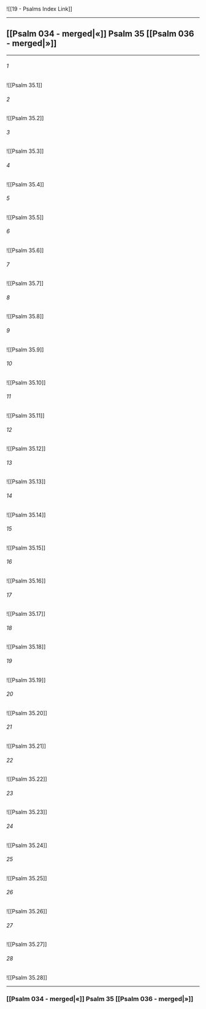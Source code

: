 ![[19 - Psalms Index Link]]

---
##  [[Psalm 034 - merged|«]] Psalm 35 [[Psalm 036 - merged|»]]

---

###### 1
![[Psalm 35.1]] 

###### 2
![[Psalm 35.2]] 

###### 3
![[Psalm 35.3]] 

###### 4
![[Psalm 35.4]]

###### 5 
![[Psalm 35.5]] 

###### 6
![[Psalm 35.6]] 

###### 7
![[Psalm 35.7]] 

###### 8
![[Psalm 35.8]] 

###### 9
![[Psalm 35.9]] 

###### 10
![[Psalm 35.10]] 

###### 11
![[Psalm 35.11]] 

###### 12
![[Psalm 35.12]]

###### 13
![[Psalm 35.13]] 

###### 14
![[Psalm 35.14]] 

###### 15
![[Psalm 35.15]]

###### 16
![[Psalm 35.16]] 

###### 17
![[Psalm 35.17]]

###### 18
![[Psalm 35.18]] 

###### 19
![[Psalm 35.19]] 

###### 20
![[Psalm 35.20]]

###### 21
![[Psalm 35.21]] 

###### 22
![[Psalm 35.22]] 

###### 23
![[Psalm 35.23]]

###### 24
![[Psalm 35.24]] 

###### 25
![[Psalm 35.25]]

###### 26
![[Psalm 35.26]] 

###### 27
![[Psalm 35.27]] 

###### 28
![[Psalm 35.28]]


---
###  [[Psalm 034 - merged|«]] Psalm 35 [[Psalm 036 - merged|»]]